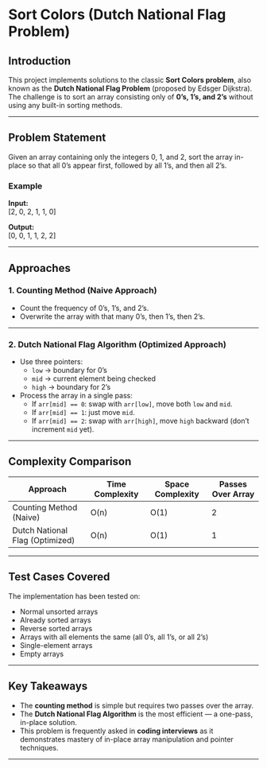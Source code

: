 # Sort Colors (Dutch National Flag Problem)

## Introduction
This project implements solutions to the classic **Sort Colors problem**, also known as the **Dutch National Flag Problem** (proposed by Edsger Dijkstra).  
The challenge is to sort an array consisting only of **0’s, 1’s, and 2’s** without using any built-in sorting methods.

---

## Problem Statement
Given an array containing only the integers 0, 1, and 2, sort the array in-place so that all 0’s appear first, followed by all 1’s, and then all 2’s.  

### Example
**Input:**  
[2, 0, 2, 1, 1, 0]


**Output:**  
[0, 0, 1, 1, 2, 2]


---

## Approaches

### 1. Counting Method (Naive Approach)
- Count the frequency of 0’s, 1’s, and 2’s.  
- Overwrite the array with that many 0’s, then 1’s, then 2’s.  

---

### 2. Dutch National Flag Algorithm (Optimized Approach)
- Use three pointers:  
  - `low` → boundary for 0’s  
  - `mid` → current element being checked  
  - `high` → boundary for 2’s  
- Process the array in a single pass:  
  - If `arr[mid] == 0`: swap with `arr[low]`, move both `low` and `mid`.  
  - If `arr[mid] == 1`: just move `mid`.  
  - If `arr[mid] == 2`: swap with `arr[high]`, move `high` backward (don’t increment `mid` yet).  

---

## Complexity Comparison

| Approach                    | Time Complexity | Space Complexity | Passes Over Array |
|-----------------------------|-----------------|------------------|-------------------|
| Counting Method (Naive)     | O(n)            | O(1)             | 2                 |
| Dutch National Flag (Optimized) | O(n)        | O(1)             | 1                 |

---

## Test Cases Covered
The implementation has been tested on:  
- Normal unsorted arrays  
- Already sorted arrays  
- Reverse sorted arrays  
- Arrays with all elements the same (all 0’s, all 1’s, or all 2’s)  
- Single-element arrays  
- Empty arrays  

---

## Key Takeaways
- The **counting method** is simple but requires two passes over the array.  
- The **Dutch National Flag Algorithm** is the most efficient — a one-pass, in-place solution.  
- This problem is frequently asked in **coding interviews** as it demonstrates mastery of in-place array manipulation and pointer techniques.  

---
